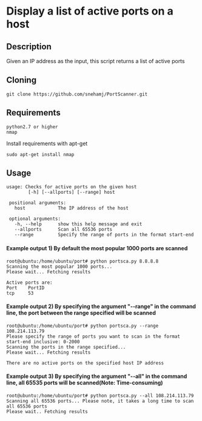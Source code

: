 # Display a list of active ports on a host

## Description
 Given an IP address as the input, this script returns a list of active ports 

## Cloning
```
git clone https://github.com/snehamj/PortScanner.git
```

## Requirements
```
python2.7 or higher
nmap
```

Install requirements with apt-get

```
sudo apt-get install nmap
```

## Usage

``` 
usage: Checks for active ports on the given host
        [-h] [--allports] [--range] host
 
 positional arguments:
   host            The IP address of the host
   
 optional arguments:
   -h, --help      show this help message and exit
   --allports      Scan all 65536 ports
   --range         Specify the range of ports in the format start-end
 ```
 
#### Example output 1) By default the most popular 1000 ports are scanned
 
 ```
root@ubuntu:/home/ubuntu/port# python portsca.py 8.8.8.8
Scanning the most popular 1000 ports...
Please wait... Fetching results

Active ports are: 
Port	PortID
tcp 	53

 ```
#### Example output 2) By specifying the argument "--range" in the command line, the port between the range specified will be scanned
 ```
root@ubuntu:/home/ubuntu/port# python portsca.py --range 108.214.113.79
Please specify the range of ports you want to scan in the format start-end inclusive: 0-2000
Scanning the ports in the range specified...
Please wait... Fetching results

There are no active ports on the specified host IP address
```
#### Example output 3) By specifying the argument "--all" in the command line, all 65535 ports will be scanned(Note: Time-consuming)
```
root@ubuntu:/home/ubuntu/port# python portsca.py --all 108.214.113.79
Scanning all 65536 ports... Please note, it takes a long time to scan all 65536 ports
Please wait.. Fetching results

```

